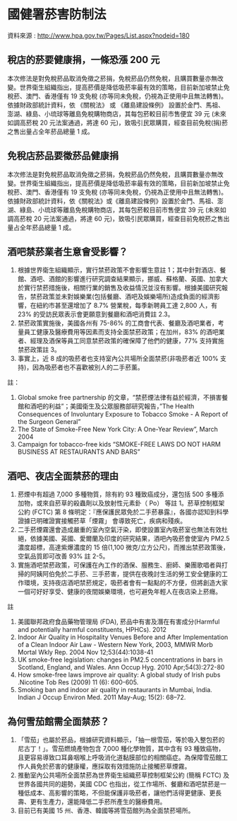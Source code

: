 # 國健署菸害防制法

資料來源 : http://www.hpa.gov.tw/Pages/List.aspx?nodeid=180

## 稅店的菸要健康捐，一條恐漲 200 元
本次修法是對免稅菸品取消免徵之菸捐，免稅菸品仍然免稅，且購買數量亦無改變。世界衛生組織指出，提高菸價是降低吸菸率最有效的策略，目前新加坡禁止免稅菸、澳門、香港僅有 19 支免稅 (亦等同未免稅，仍視為正使用中且無法轉售)。依據財政部統計資料，依 《關稅法》 或 《離島建設條例》 設置於金門、馬祖、澎湖、綠島、小琉球等離島免稅購物商店，其每包菸較目前市售便宜 39 元 (未來如調高菸稅 20 元法案通過，將達 60 元)，致吸引民眾購買，經查目前免稅(捐)菸之售出量占全年菸品總量 1 成。

## 免稅店菸品要徵菸品健康捐
本次修法是對免稅菸品取消免徵之菸捐，免稅菸品仍然免稅，且購買數量亦無改變。世界衛生組織指出，提高菸價是降低吸菸率最有效的策略，目前新加坡禁止免稅菸、澳門、香港僅有 19 支免稅 (亦等同未免稅，仍視為正使用中且無法轉售)。依據財政部統計資料，依《關稅法》或《離島建設條例》設置於金門、馬祖、澎湖、綠島、小琉球等離島免稅購物商店，其每包菸較目前市售便宜 39  元 (未來如調高菸稅 20 元法案通過，將達 60 元)，致吸引民眾購買，經查目前免稅菸之售出量占全年菸品總量 1 成。

## 酒吧禁菸業者生意會受影響？
1. 根據世界衛生組織顯示，實行禁菸政策不會影響生意註 1；其中針對酒店、餐館、酒吧、酒館的影響進行研究調查結果顯示，挪威、蘇格蘭、英國、加拿大於實行禁菸措施後，相關行業的銷售及收益情況並沒有影響。根據美國研究報告，禁菸政策並未對娛樂業(包括餐廳、酒吧及娛樂場所)造成負面的經濟影響，在紐約市甚至還增加了 8.7% 營業稅，每季新聘員工達 2,800 人，有 23% 的受訪民眾表示會更願意到餐廳和酒吧消費註 2.3。
2. 禁菸政策實施後，美國各州有 75-86% 的工商會代表、餐廳及酒吧業者，考量員工健康及醫療費用等因素而支持全面禁菸政策；在加州，83% 的酒吧業者、經理及酒保等員工同意禁菸政策的確保障了他們的健康，77% 支持實施禁菸政策註 3。
3. 事實上，近 8 成的吸菸者也支持室內公共場所全面禁菸(非吸菸者近 100% 支持)，因為吸菸者也不喜歡被別人的二手菸薰。

註：
1. Global smoke free partnership 的文章，“禁菸煙法律有益於經濟，不損害餐館和酒吧的利益”；美國衛生及公眾服務部研究報告，”The Health Consequences of Involuntary
Exposure to Tobacco Smoke - A Report of the Surgeon General”
2. The State of Smoke-Free New York City: A One-Year Review”, March 2004
3. Campaign for tobacco-free kids “SMOKE-FREE LAWS DO NOT HARM BUSINESS AT RESTAURANTS AND BARS”

## 酒吧、夜店全面禁菸的理由
1. 菸煙中有超過 7,000 多種物質，除有約 93 種致癌成分，還包括 500 多種添加物，或來自菸草的殺蟲劑以及放射性元素釙（ Po） 等註 1。菸草控制框架公約 (FCTC) 第 8 條明定：『應保護民眾免於二手菸暴露』，各國亦認知到科學證據已明確證實接觸菸草「煙霧」 會導致死亡，疾病和殘疾。
2. 二手菸煙霧還會造成嚴重的室內空氣汙染，即使設置室內吸菸室也無法有效杜絕，依據美國、英國、愛爾蘭及印度的研究結果，酒吧內吸菸會使室內 PM2.5 濃度超標，高達紫爆濃度的 15 倍(1,100 微克/立方公尺)，而推出禁菸政策後，空氣品質即可改善 93% 註 2-5。
3. 實施酒吧禁菸政策，可保護在內工作的酒保、服務生、廚師、樂團歌唱者與打掃的阿姨阿伯免於二手菸、三手菸害，提供在夜晚討生活的勞工安全健康的工作環境，支持夜店酒吧禁菸規定，吸菸者會有一點點的不方便，但將創造大家一個可好好享受、健康的夜間娛樂環境，也可避免年輕人在夜店染上菸癮。

註
1. 美國聯邦政府食品藥物管理局 (FDA), 菸品中有害及潛在有害成分(Harmful and potentially harmful constituents, HPHCs). 2012
2. Indoor Air Quality in Hospitality Venues Before and After Implementation of a Clean Indoor Air Law - Western New York, 2003, MMWR Morb Mortal Wkly Rep. 2004 Nov
12;53(44):1038-41
3. UK smoke-free legislation: changes in PM2.5 concentrations in bars in Scotland, England, and Wales. Ann Occup Hyg. 2010 Apr;54(3):272-80
4. How smoke-free laws improve air quality: A global study of Irish pubs .Nicotine Tob Res (2009) 11 (6): 600-605.
5. Smoking ban and indoor air quality in restaurants in Mumbai, India. Indian J Occup Environ Med. 2011 May-Aug; 15(2): 68–72.

## 為何雪茄館需全面禁菸？
1. 「雪茄」也屬於菸品，根據研究資料顯示，「抽一根雪茄，等於吸入整包菸的尼古丁！」。雪茄燃燒產物包含 7,000 種化學物質，其中含有 93 種致癌物，且更容易導致口耳鼻咽喉上呼吸消化道黏膜部位的相關癌症。為保障雪茄館工作人員免於菸害的健康權，應採取有效措施防止接觸菸草煙霧。
2. 推動室內公共場所全面禁菸為世界衛生組織菸草控制框架公約 (簡稱 FCTC) 及世界各國共同的趨勢，美國 CDC 也指出，從工作場所、餐廳和酒吧禁菸是一種低成本、高影響的策略，不但能保護非吸菸者，讓他們活得更健康、更長壽、更有生產力，還能降低二手菸所產生的醫療費用。
3. 目前已有美國 15 州、香港、韓國等將雪茄館列為全面禁菸場所。

